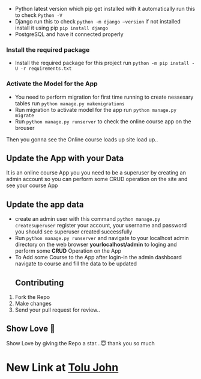 - Python latest version which pip get installed with it automatically run this to check `Python -V`
- Django run this to check `python -m django –version` if not installed install it using pip `pip install django`
- PostgreSQL and have it connected properly

### Install the required package
- Install the required package for this project run `python -m pip install -U -r requirements.txt`
### Activate the Model for the App
- You need to perform migration for first time running to create nessesary tables run `python manage.py makemigrations`
- Run migration to activate model for the app run `python manage.py migrate`
- Run `python manage.py runserver` to check the online course app on the brouser

Then you gonna see the Online course loads up site load up..

## Update the App with your Data 
It is an online course App you you need to be a superuser by creating an admin account so you can perform some CRUD operation on the site and see your course App

## Update the app data
- create an admin user with this command  `python manage.py createsuperuser` register your account, your username and password you should see superuser created successfully
- Run `python manage.py runserver` and navigate to your localhost admin directory on the web browser **yourlocalhost/admin** to loging and perform some **CRUD** Operation on the App
- To Add some Course to the App after login-in the admin dashboard navigate to course and fill the data to be updated
  ## Contributing
1. Fork the Repo
2. Make changes
3. Send your pull request for review..

## Show Love 💓

Show Love by giving the Repo a star...😇
thank you so much

# New Link at [Tolu John](https://port.tolujohn.repl.co/)



